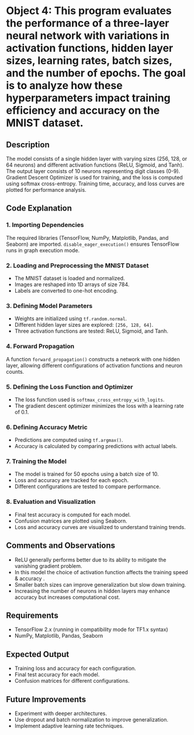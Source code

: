 
# Object 4: This program evaluates the performance of a three-layer neural network with variations in activation functions, hidden layer sizes, learning rates, batch sizes, and the number of epochs. The goal is to analyze how these hyperparameters impact training efficiency and accuracy on the MNIST dataset.

## Description

The model consists of a single hidden layer with varying sizes (256, 128, or 64 neurons) and different activation functions (ReLU, Sigmoid, and Tanh). The output layer consists of 10 neurons representing digit classes (0-9). Gradient Descent Optimizer is used for training, and the loss is computed using softmax cross-entropy. Training time, accuracy, and loss curves are plotted for performance analysis.

## Code Explanation

### 1. Importing Dependencies

The required libraries (TensorFlow, NumPy, Matplotlib, Pandas, and Seaborn) are imported. `disable_eager_execution()` ensures TensorFlow runs in graph execution mode.

### 2. Loading and Preprocessing the MNIST Dataset

- The MNIST dataset is loaded and normalized.
- Images are reshaped into 1D arrays of size 784.
- Labels are converted to one-hot encoding.

### 3. Defining Model Parameters

- Weights are initialized using `tf.random.normal`.
- Different hidden layer sizes are explored: `[256, 128, 64]`.
- Three activation functions are tested: ReLU, Sigmoid, and Tanh.

### 4. Forward Propagation

A function `forward_propagation()` constructs a network with one hidden layer, allowing different configurations of activation functions and neuron counts.

### 5. Defining the Loss Function and Optimizer

- The loss function used is `softmax_cross_entropy_with_logits`.
- The gradient descent optimizer minimizes the loss with a learning rate of 0.1.

### 6. Defining Accuracy Metric

- Predictions are computed using `tf.argmax()`.
- Accuracy is calculated by comparing predictions with actual labels.

### 7. Training the Model

- The model is trained for 50 epochs using a batch size of 10.
- Loss and accuracy are tracked for each epoch.
- Different configurations are tested to compare performance.

### 8. Evaluation and Visualization

- Final test accuracy is computed for each model.
- Confusion matrices are plotted using Seaborn.
- Loss and accuracy curves are visualized to understand training trends.

## Comments and Observations

- ReLU generally performs better due to its ability to mitigate the vanishing gradient problem.
- In this model the choice of activation function affects the training speed & accuracy .
- Smaller batch sizes can improve generalization but slow down training.
- Increasing the number of neurons in hidden layers may enhance accuracy but increases computational cost.

## Requirements

- TensorFlow 2.x (running in compatibility mode for TF1.x syntax)
- NumPy, Matplotlib, Pandas, Seaborn

## Expected Output

- Training loss and accuracy for each configuration.
- Final test accuracy for each model.
- Confusion matrices for different configurations.

## Future Improvements

- Experiment with deeper architectures.
- Use dropout and batch normalization to improve generalization.
- Implement adaptive learning rate techniques.



